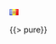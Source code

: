 <!DOCTYPE html>
<html>
<head lang="en">
    <meta charset="UTF-8">
    <title></title>
    <link href="/book_assets/css/main.css" rel="stylesheet">
</head>
<body class="markdown-body">
<img src="/book_assets/img/flags/ad.png" />

{{> pure}}
</body>
</html>
